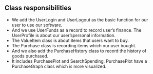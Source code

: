 ## Class responsibilities
* We add the UserLogin and UserLogout as the basic function for our user to use our software.
* And we use UserFunds as a record to record user’s finance. The UserProfile is about our user’spersonal information. 
* The ValueItem class is about items that users want to buy. 
* The Purchase class is recording items which our user bought. 
* And we also add the PurchaseHistory class to record the history of goods purchased. 
* It includes PurchasePlot and SearchSpending, PurchasePlot have a PurchaseGraph class which is more visualized.
